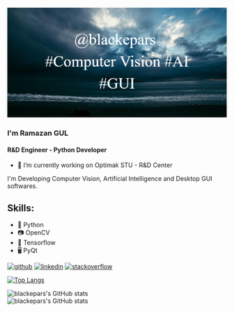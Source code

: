 ![I am Python Developer](blackepars_banner.png)

### I'm Ramazan GUL
#### R&D Engineer - Python Developer
- 🦾 I’m currently working on Optimak STU - R&D Center 

I'm Developing Computer Vision, Artificial Intelligence and Desktop GUI softwares.

## Skills: 
- 🐍 Python 
- 📷 OpenCV 
- 🤖 Tensorflow 
- 🖥️ PyQt 




[<img src='https://cdn.jsdelivr.net/npm/simple-icons@3.0.1/icons/github.svg' alt='github' height='40'>](https://github.com/blackepars)  [<img src='https://cdn.jsdelivr.net/npm/simple-icons@3.0.1/icons/linkedin.svg' alt='linkedin' height='40'>](https://www.linkedin.com/in/ramazan-gul/)  [<img src='https://cdn.jsdelivr.net/npm/simple-icons@3.0.1/icons/stackoverflow.svg' alt='stackoverflow' height='40'>](https://stackoverflow.com/users/12449793/blackepars)  


[![Top Langs](https://github-readme-stats.vercel.app/api/top-langs/?username=blackepars)](https://github.com/anuraghazra/github-readme-stats)


![blackepars's GitHub stats](https://github-readme-stats.vercel.app/api?username=blackepars&show_icons=true&count_private=true)  
![blackepars's GitHub stats](https://github-readme-stats.vercel.app/api?username=blackepars&show_icons=true&count_private=true)
